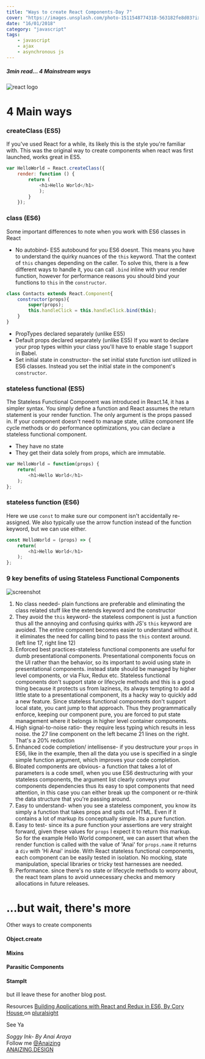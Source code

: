```yaml
---
title: "Ways to create React Components-Day 7"
cover: "https://images.unsplash.com/photo-1511548774318-563182fe8d03?ixlib=rb-0.3.5&ixid=eyJhcHBfaWQiOjEyMDd9&s=226688553251c9261fa28de062b96b40&auto=format&fit=crop&w=750&q=80"
date: "16/01/2018"
category: "javascript"
tags:
    - javascript
    - ajax
    - asynchronous js
---
```

##### 3min read... 4 Mainstream ways


![react logo](https://cdn-images-1.medium.com/max/675/1*oi8WLwC2u0EEI1j9uKmwWg.png)

# 4 Main ways

### createClass (ES5)
If you've used React for a while, its likely this is the style you're familiar with. This was the original way to create components when react was first launched, works great in ES5.

```js
var HelloWorld = React.createClass({
    render: function () {
        return (
            <h1>Hello World</h1>
            );
        }
    });
```

### class (ES6)
Some important differences to note when you work with ES6 classes in React

* No autobind- ES5 autobound for you ES6 doesnt. This means you have to understand the quirky nuances of the `this` keyword. That the context of `this` changes depending on the caller. To solve this, there is a few different ways to handle it, you can call `.bind` inline with your render function, however for performance reasons you should bind your functions to `this` in the `constructor`.

```js
class Contacts extends React.Component{
    constructor(props){
        super(props);
        this.handleClick = this.handleClick.bind(this);
    }
}
```

* PropTypes declared separately (unlike ES5)
* Default props declared separately (unlike ES5)
If you want to declare your prop types within your class you'll have to enable stage 1 support in Babel.
* Set initial state in constructor- the set initial state function isnt utilized in ES6 classes. Instead you set the initial state in the component's
`constructor`.

### stateless functional (ES5)
The Stateless Functional Component was introduced in React.14, it has a simpler syntax. You simply define a function and React assumes the return statement is your render function. The only argument is the props passed in. If your component doesn't need to manage state, utilize component life cycle methods or do performance optimizations, you can declare a stateless functional component.
* They have no state
* They get their data solely from props, which are immutable.

```js
var HelloWorld = function(props) {
    return(
        <h1>Hello World</h1>
    );
};
```

### stateless function (ES6)
Here we use `const` to make sure our component isn't accidentally re-assigned. We also typically use the arrow function instead of the function keyword, but we can use either.

```js
const HelloWorld = (props) => {
    return(
        <h1>Hello World</h1>
    );
};
```

### 9 key benefits of using Stateless Functional Components

![screenshot](https://scontent-syd2-1.xx.fbcdn.net/v/t1.0-9/26196121_10159740812160117_6391108645435182703_n.jpg?oh=1f52643985a9abb7f5d1df0f82d310d7&oe=5AFE1845)

1. No class needed- plain functions are preferable and eliminating the class related stuff like the extends keyword and the constructor
2. They avoid the `this` keyword- the stateless component is just a function thus all the annoying and confusing quirks with JS's `this` keyword are avoided. The entire component becomes easier to understand without it. it eliminates the need for calling bind to pass the `this` context around. (left line 17, right line 12)
3. Enforced best practices-stateless functional components are useful for dumb presentational components. Presentational components focus on the UI rather than the behavior, so its important to avoid using state in presentational components. instead state should be managed by higher level components, or via Flux, Redux etc. Stateless functional components don't support state or lifecycle methods and this is a good thing because it protects us from laziness, its always tempting to add a little state to a presentational component, its a hacky way to quickly add a new feature. Since stateless functional components don't support local state, you cant jump to that approach. Thus they programmatically enforce, keeping our component pure, you are forced to put state management where it belongs in higher level container components.
4. High signal-to-noise ratio- they require less typing which results in less noise. the 27 line component on the left became 21 lines on the right. That's a 20% reduction
5. Enhanced code completion/ intellisense- if you destructure your `props` in ES6, like in the example, then all the data you use is specified in a single simple function argument, which improves your code completion.
6. Bloated components are obvious- a function that takes a lot of parameters is a code smell, when you use ES6 destructuring with your stateless components, the argument list clearly conveys your components dependencies thus its easy to spot components that need attention, in this case you can either break up the component or re-think the data structure that you're passing around.
7. Easy to understand- when you see a stateless component, you know its simply a function that takes props and spits out HTML. Even if it contains a lot of markup its conceptually simple. Its a pure function.
8. Easy to test- since its a pure function your assertions are very straight forward, given these values for `props` I expect it to return this markup. So for the example Hello World component, we can assert that when the render function is called with the value of 'Anai' for `props.name` it returns a `div` with 'Hi Anai' inside. With React stateless functional components, each component can be easily tested in isolation. No mocking, state manipulation, special libraries or tricky test harnesses are needed.
9. Performance. since there's no state or lifecycle methods to worry about, the react team plans to avoid unnecessary checks and memory allocations in future releases.

# ...but wait, there's more
Other ways to create components

#### Object.create

#### Mixins

#### Parasitic Components

#### StampIt

but ill leave these for another blog post.

Resources
[Building Applications with React and Redux in ES6, By Cory House ](https://app.pluralsight.com/player?course=react-redux-react-router-es6&author=cory-house&name=react-redux-react-router-es6-m8&clip=14&mode=live) on [pluralsight](https://www.pluralsight.com/)



See Ya


_Soggy Ink- By Anai Araya_<br>
Follow me [@Anaizing](https://twitter.com/Anaizing) <br>
[ANAIZING.DESIGN](https://anaizing.design/)